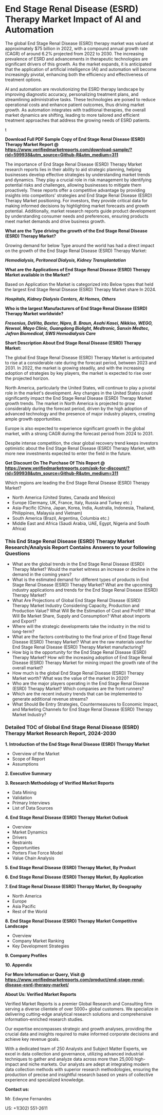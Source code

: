 <meta name="title" content="Global  End Stage Renal Disease (ESRD) Therapy Market Impact of AI and Automation"><meta name="description" content="  The global End Stage Renal Disease (ESRD) therapy market was valued at approximately $75 billion in 2022, with a compound annual growth rate (CAGR) of around 6.2% pr"><meta name="title" content=" End Stage Renal Disease (ESRD) Therapy Market Size, Share, Scope, Trends, Growth, Opportunities, Analysis, Forecast"> <h1>End Stage Renal Disease (ESRD) Therapy Market Impact of AI and Automation</h1> <p>The global End Stage Renal Disease (ESRD) therapy market was valued at approximately $75 billion in 2022, with a compound annual growth rate (CAGR) of around 6.2% projected from 2022 to 2030. The increasing prevalence of ESRD and advancements in therapeutic technologies are significant drivers of this growth. As the market expands, it is anticipated that the application of artificial intelligence (AI) and automation will become increasingly pivotal, enhancing both the efficiency and effectiveness of treatment options.</p> <p>AI and automation are revolutionizing the ESRD therapy landscape by improving diagnostic accuracy, personalizing treatment plans, and streamlining administrative tasks. These technologies are poised to reduce operational costs and enhance patient outcomes, thus driving market growth. As automation integrates with traditional therapies, the overall market dynamics are shifting, leading to more tailored and efficient treatment approaches that address the growing needs of ESRD patients.</p> t</p><p id="" class=""><strong>Download Full PDF Sample Copy of End Stage Renal Disease (ESRD) Therapy Market Report @ <a href="https://www.verifiedmarketreports.com/download-sample/?rid=599938&utm_source=Github-R&utm_medium=311" target="_blank">https://www.verifiedmarketreports.com/download-sample/?rid=599938&utm_source=Github-R&utm_medium=311</a></strong></p><p>The importance of&nbsp;End Stage Renal Disease (ESRD) Therapy Market research reports lies in their ability to aid strategic planning, helping businesses develop effective strategies by understanding market trends and dynamics. They play a crucial role in risk management by identifying potential risks and challenges, allowing businesses to mitigate them proactively. These reports offer a competitive advantage by providing insights into competitors' strategies and End Stage Renal Disease (ESRD) Therapy Market positioning. For investors, they provide critical data for making informed decisions by highlighting market forecasts and growth potential. Additionally, market research reports guide product development by understanding consumer needs and preferences, ensuring products meet market demands and drive business growth.</p><p><strong>What are the&nbsp;Type driving the growth of the End Stage Renal Disease (ESRD) Therapy Market?</strong></p><p id="" class="">Growing demand for below Type around the world has had a direct impact on the growth of the End Stage Renal Disease (ESRD) Therapy Market:</p><em><strong>Hemodialysis, Peritoneal Dialysis, Kidney Transplantation</strong></em></p><strong>What are the&nbsp;Applications&nbsp;of End Stage Renal Disease (ESRD) Therapy Market available in the Market?</strong></p><p id="" class="">Based on Application the Market is categorized into Below types that held the largest End Stage Renal Disease (ESRD) Therapy Market share In 2024.</p><em><strong>Hospitals, Kidney Dialysis Centers, At Homes, Others</strong></em></p><strong>Who is the largest Manufacturers of End Stage Renal Disease (ESRD) Therapy Market worldwide?</strong></p><p><em><strong>Fresenius, DaVita, Baxter, Nipro, B. Braun, Asahi Kasei, Nikkiso, WEGO, Newsol, Mayo Clinic, Guangdong Biolight, Medtronic, Sanxin Medtec, Jafron Biomedical, SWS Hemodialysis Care</strong></em></p><p id="" class=""><strong>Short Description About End Stage Renal Disease (ESRD) Therapy Market:</strong></p><p>The global End Stage Renal Disease (ESRD) Therapy Market is anticipated to rise at a considerable rate during the forecast period, between 2023 and 2031. In 2022, the market is growing steadily, and with the increasing adoption of strategies by key players, the market is expected to rise over the projected horizon.</p><p>North America, particularly the United States, will continue to play a pivotal role in the market's development. Any changes in the United States could significantly impact the End Stage Renal Disease (ESRD) Therapy Market growth trends. The market in North America is projected to grow considerably during the forecast period, driven by the high adoption of advanced technology and the presence of major industry players, creating ample growth opportunities.</p><p>Europe is also expected to experience significant growth in the global market, with a strong CAGR during the forecast period from 2024 to 2031.</p><p>Despite intense competition, the clear global recovery trend keeps investors optimistic about the End Stage Renal Disease (ESRD) Therapy Market, with more new investments expected to enter the field in the future.</p><p id="" class=""><strong>Get Discount On The Purchase Of This Report @ <a href="https://www.verifiedmarketreports.com/ask-for-discount/?rid=599938&utm_source=Github-R&utm_medium=311" target="_blank">https://www.verifiedmarketreports.com/ask-for-discount/?rid=599938&utm_source=Github-R&utm_medium=311</a></strong></p>Which regions are leading the End Stage Renal Disease (ESRD) Therapy Market?</p><ul><li>North America (United States, Canada and Mexico)</li><li>Europe (Germany, UK, France, Italy, Russia and Turkey etc.)</li><li>Asia-Pacific (China, Japan, Korea, India, Australia, Indonesia, Thailand, Philippines, Malaysia and Vietnam)</li><li>South America (Brazil, Argentina, Columbia etc.)</li><li>Middle East and Africa (Saudi Arabia, UAE, Egypt, Nigeria and South Africa)</li></ul><h3 id="" class="">This End Stage Renal Disease (ESRD) Therapy Market Research/Analysis Report Contains Answers to your following Questions</h3><ul><li>What are the global trends in the End Stage Renal Disease (ESRD) Therapy Market? Would the market witness an increase or decline in the demand in the coming years?</li><li>What is the estimated demand for different types of products in End Stage Renal Disease (ESRD) Therapy Market? What are the upcoming industry applications and trends for the End Stage Renal Disease (ESRD) Therapy Market?</li><li>What Are Projections of Global End Stage Renal Disease (ESRD) Therapy Market Industry Considering Capacity, Production and Production Value? What Will Be the Estimation of Cost and Profit? What Will Be Market Share, Supply and Consumption? What about imports and Export?</li><li>Where will the strategic developments take the industry in the mid to long-term?</li><li>What are the factors contributing to the final price of End Stage Renal Disease (ESRD) Therapy Market? What are the raw materials used for End Stage Renal Disease (ESRD) Therapy Market manufacturing?</li><li>How big is the opportunity for the End Stage Renal Disease (ESRD) Therapy Market? How will the increasing adoption of End Stage Renal Disease (ESRD) Therapy Market for mining impact the growth rate of the overall market?</li><li>How much is the global End Stage Renal Disease (ESRD) Therapy Market worth? What was the value of the market In 2020?</li><li>Who are the major players operating in the End Stage Renal Disease (ESRD) Therapy Market? Which companies are the front runners?</li><li>Which are the recent industry trends that can be implemented to generate additional revenue streams?</li><li>What Should Be Entry Strategies, Countermeasures to Economic Impact, and Marketing Channels for End Stage Renal Disease (ESRD) Therapy Market Industry?</li></ul><h3 id="" class="">Detailed TOC of Global End Stage Renal Disease (ESRD) Therapy Market Research Report, 2024-2030</h3><p id="" class=""><strong>1. Introduction of the End Stage Renal Disease (ESRD) Therapy Market</strong></p><ul><li>Overview of the Market</li><li>Scope of Report</li><li>Assumptions</li></ul><p id="" class=""><strong>2. Executive Summary</strong></p><p id="" class=""><strong>3. Research Methodology of Verified Market Reports</strong></p><ul><li>Data Mining</li><li>Validation</li><li>Primary Interviews</li><li>List of Data Sources</li></ul><p id="" class=""><strong>4. End Stage Renal Disease (ESRD) Therapy Market Outlook</strong></p><ul><li>Overview</li><li>Market Dynamics</li><li>Drivers</li><li>Restraints</li><li>Opportunities</li><li>Porters Five Force Model</li><li>Value Chain Analysis</li></ul><p id="" class=""><strong>5. End Stage Renal Disease (ESRD) Therapy Market, By Product</strong></p><p id="" class=""><strong>6. End Stage Renal Disease (ESRD) Therapy Market, By Application</strong></p><p id="" class=""><strong>7. End Stage Renal Disease (ESRD) Therapy Market, By Geography</strong></p><ul><li>North America</li><li>Europe</li><li>Asia Pacific</li><li>Rest of the World</li></ul><p id="" class=""><strong>8. End Stage Renal Disease (ESRD) Therapy Market Competitive Landscape</strong></p><ul><li>Overview</li><li>Company Market Ranking</li><li>Key Development Strategies</li></ul><p id="" class=""><strong>9. Company Profiles</strong></p><p id="" class=""><strong>10. Appendix</strong></p><p id="" class=""><strong>For More Information or Query, Visit @ <a href="https://www.verifiedmarketreports.com/product/end-stage-renal-disease-esrd-therapy-market/" target="_blank">https://www.verifiedmarketreports.com/product/end-stage-renal-disease-esrd-therapy-market/</a></strong></p><p id="" class=""><strong>About Us: Verified Market Reports</strong></p><p id="" class="">Verified Market Reports is a premier Global Research and Consulting firm serving a diverse clientele of over 5000+ global customers. We specialize in delivering cutting-edge analytical research solutions and comprehensive information-enriched research studies.</p><p id="" class="">Our expertise encompasses strategic and growth analyses, providing the crucial data and insights required to make informed corporate decisions and achieve key revenue goals.</p><p id="" class="">With a dedicated team of 250 Analysts and Subject Matter Experts, we excel in data collection and governance, utilizing advanced industrial techniques to gather and analyze data across more than 25,000 high-impact and niche markets. Our analysts are adept at integrating modern data collection methods with superior research methodologies, ensuring the production of precise and insightful research based on years of collective experience and specialized knowledge.</p><p id="" class=""><strong>Contact us:</strong></p><p id="" class="">Mr. Edwyne Fernandes</p><p id="" class="">US: +1(302) 551-2611</p>